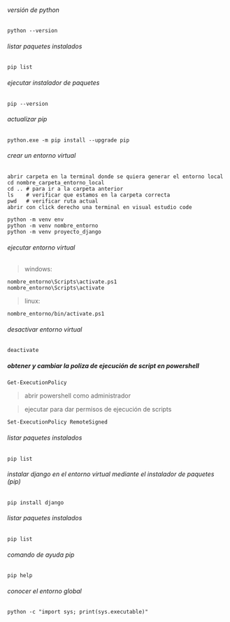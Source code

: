###### versión de python

```
python --version
```

###### listar paquetes instalados

```
pip list
```

###### ejecutar instalador de paquetes

```
pip --version
```

###### actualizar pip

```
python.exe -m pip install --upgrade pip
```

###### crear un entorno virtual
```
abrir carpeta en la terminal donde se quiera generar el entorno local
cd nombre_carpeta_entorno_local
cd .. # para ir a la carpeta anterior
ls    # verificar que estamos en la carpeta correcta
pwd   # verificar ruta actual
abrir con click derecho una terminal en visual estudio code
```
```
python -m venv env
python -m venv nombre_entorno
python -m venv proyecto_django
```

###### ejecutar entorno virtual

> windows:

```
nombre_entorno\Scripts\activate.ps1
nombre_entorno\Scripts\activate
```

> linux:

```
nombre_entorno/bin/activate.ps1
```

###### desactivar entorno virtual

```
deactivate
```

##### obtener y cambiar la poliza de ejecución de script en powershell

```
Get-ExecutionPolicy
```

> abrir powershell como administrador

> ejecutar para dar permisos de ejecución de scripts

```
Set-ExecutionPolicy RemoteSigned
```

###### listar paquetes instalados

```
pip list
```

###### instalar django en el entorno virtual mediante el instalador de paquetes (pip)

```
pip install django
```

###### listar paquetes instalados

```
pip list
```

###### comando de ayuda pip

```
pip help
```

###### conocer el entorno global

```
python -c "import sys; print(sys.executable)"
```
